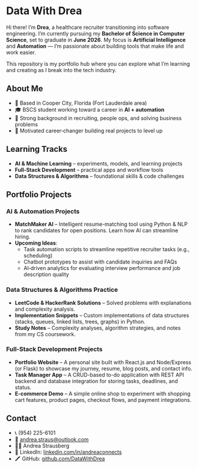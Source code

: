 # Data With Drea

Hi there! I’m **Drea**, a healthcare recruiter transitioning into software engineering. I’m currently pursuing my **Bachelor of Science in Computer Science**, set to graduate in **June 2026**. My focus is **Artificial Intelligence** and **Automation** — I’m passionate about building tools that make life and work easier.

This repository is my portfolio hub where you can explore what I’m learning and creating as I break into the tech industry.

## About Me
- 📍 Based in Cooper City, Florida (Fort Lauderdale area)
- 🎓 BSCS student working toward a career in **AI + automation**
- 💼 Strong background in recruiting, people ops, and solving business problems
- 🚀 Motivated career‑changer building real projects to level up

## Learning Tracks
- **AI & Machine Learning** – experiments, models, and learning projects
- **Full‑Stack Development** – practical apps and workflow tools
- **Data Structures & Algorithms** – foundational skills & code challenges

## Portfolio Projects

### AI & Automation Projects
- **MatchMaker AI** – Intelligent resume-matching tool using Python & NLP to rank candidates for open positions. Learn how AI can streamline hiring.
- **Upcoming Ideas**:
  - Task automation scripts to streamline repetitive recruiter tasks (e.g., scheduling)
  - Chatbot prototypes to assist with candidate inquiries and FAQs
  - AI‑driven analytics for evaluating interview performance and job description quality

### Data Structures & Algorithms Practice
- **LeetCode & HackerRank Solutions** – Solved problems with explanations and complexity analysis.
- **Implementation Snippets** – Custom implementations of data structures (stacks, queues, linked lists, trees, graphs) in Python.
- **Study Notes** – Complexity analyses, algorithm strategies, and notes from my CS coursework.

### Full‑Stack Development Projects
- **Portfolio Website** – A personal site built with React.js and Node/Express (or Flask) to showcase my journey, resume, blog posts, and contact info.
- **Task Manager App** – A CRUD-based to-do application with REST API backend and database integration for storing tasks, deadlines, and status.
- **E‑commerce Demo** – A simple online shop to experiment with shopping cart features, product pages, checkout flows, and payment integrations.

## Contact
- 📞 (954) 225-6101
- 📧 andrea.straus@outlook.com
- 👩‍🎓 Andrea Strausberg
- 💼 LinkedIn: [linkedin.com/in/andreaconnects](https://linkedin.com/in/andreaconnects)
- 🖍 GitHub: [github.com/DataWithDrea](https://github.com/DataWithDrea)
